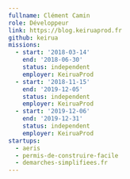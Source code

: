 ```yaml
---
fullname: Clément Camin
role: Développeur
link: https://blog.keiruaprod.fr
github: keirua
missions:
  - start: '2018-03-14'
    end: '2018-06-30'
    status: independent
    employer: KeiruaProd
  - start: '2018-11-15'
    end: '2019-12-05'
    status: independent
    employer: KeiruaProd
  - start: '2019-12-06'
    end: '2019-12-31'
    status: independent
    employer: KeiruaProd
startups:
  - aeris
  - permis-de-construire-facile
  - demarches-simplifiees.fr
---
```

